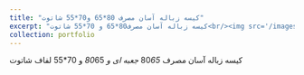 ```yaml
---
title: "کیسه زباله آسان مصرف 80*65 و70*55 شاتوت"
excerpt: "کیسه زباله آسان مصرف80*65 و 70*55 شاتوت<br/><img src='/images/p6.jpg'>"
collection: portfolio
---
```


کیسه زباله آسان مصرف 80*65 جعبه ای و 80*65 و 70*55 لفاف شاتوت
